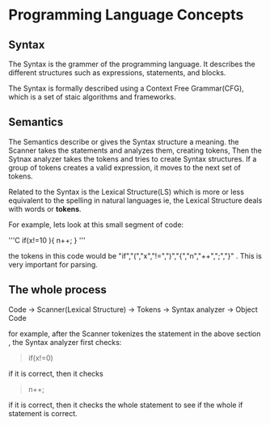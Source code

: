 # Programming Language Concepts

## Syntax

The Syntax is the grammer of the programming language. It describes the 
different structures such as expressions, statements, and blocks. 

The Syntax is formally described using a Context Free Grammar(CFG), which is a 
set of staic algorithms and frameworks.


## Semantics

The Semantics describe or gives the Syntax structure a meaning. the Scanner 
takes the statements and analyzes them, creating tokens, Then the Sytnax 
analyzer takes the tokens and tries to create Syntax structures.
If a group of tokens creates a valid expression, it moves to the next set of
tokens.

Related to the Syntax is the Lexical Structure(LS) which is more or less
equivalent to the spelling in natural languages ie, the Lexical Structure
deals with words or **tokens**.

For example, lets look at this small segment of code:

'''C
if(x!=10 ){
n++;
}
'''

the tokens in this code would be "if","(","x","!=",")","{","n","++",";","}" .
This is very important for parsing.  

## The whole process

Code -> Scanner(Lexical Structure) -> Tokens -> Syntax analyzer -> Object Code

for example, after the Scanner tokenizes the statement in the above section ,
the Syntax analyzer first checks:

> if(x!=0)

if it is correct, then it checks

> n++;

if it is correct, then it checks the whole statement to see if the whole
if statement is correct. 
 
